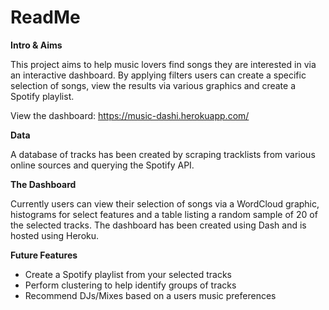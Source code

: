 # ReadMe

**Intro & Aims**

This project aims to help music lovers find songs they are interested in via an interactive dashboard. By applying filters users can create a specific selection of songs, view the results via various graphics and create a Spotify playlist.   

View the dashboard: https://music-dashi.herokuapp.com/

**Data**

A database of tracks has been created by scraping tracklists from various online sources and querying the Spotify API.  

**The Dashboard**

Currently users can view their selection of songs via a WordCloud graphic, histograms for select features and a table listing a random sample of 20 of the selected tracks. The dashboard has been created using Dash and is hosted using Heroku. 

**Future Features**

- Create a Spotify playlist from your selected tracks
- Perform clustering to help identify groups of tracks
- Recommend DJs/Mixes based on a users music preferences

 
